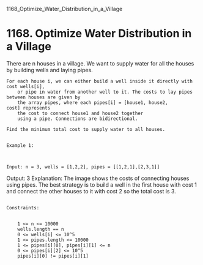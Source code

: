 1168_Optimize_Water_Distribution_in_a_Village
# 1168. Optimize Water Distribution in a Village

There are n houses in a village. We want to
        supply water for all the houses by building wells and laying pipes.

    For each house i, we can either build a well inside it directly with cost wells[i],
        or pipe in water from another well to it. The costs to lay pipes between houses are given by
        the array pipes, where each pipes[i] = [house1, house2, cost] represents
        the cost to connect house1 and house2 together
        using a pipe. Connections are bidirectional.

    Find the minimum total cost to supply water to all houses.

     
    Example 1:

    

    Input: n = 3, wells = [1,2,2], pipes = [[1,2,1],[2,3,1]]
Output: 3
Explanation: 
The image shows the costs of connecting houses using pipes.
The best strategy is to build a well in the first house with cost 1 and connect the other houses to it with cost 2 so the total cost is 3.

     
    Constraints:

    
        1 <= n <= 10000
        wells.length == n
        0 <= wells[i] <= 10^5
        1 <= pipes.length <= 10000
        1 <= pipes[i][0], pipes[i][1] <= n
        0 <= pipes[i][2] <= 10^5
        pipes[i][0] != pipes[i][1]